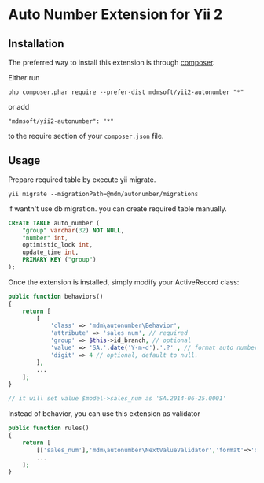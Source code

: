 Auto Number Extension for Yii 2
========================

Installation
------------

The preferred way to install this extension is through [composer](http://getcomposer.org/download/).

Either run

```
php composer.phar require --prefer-dist mdmsoft/yii2-autonumber "*"
```

or add

```
"mdmsoft/yii2-autonumber": "*"
```

to the require section of your `composer.json` file.


Usage
-----

Prepare required table by execute yii migrate.
```
yii migrate --migrationPath=@mdm/autonumber/migrations
```
if wantn't use db migration. you can create required table manually.
```sql
CREATE TABLE auto_number (
    "group" varchar(32) NOT NULL,
    "number" int,
    optimistic_lock int,
    update_time int,
    PRIMARY KEY ("group")
);
```
Once the extension is installed, simply modify your ActiveRecord class:

```php
public function behaviors()
{
	return [
		[
			'class' => 'mdm\autonumber\Behavior',
			'attribute' => 'sales_num', // required
			'group' => $this->id_branch, // optional
			'value' => 'SA.'.date('Y-m-d').'.?' , // format auto number. '?' will be replaced with generated number
			'digit' => 4 // optional, default to null. 
		],
		...
	];
}

// it will set value $model->sales_num as 'SA.2014-06-25.0001'
```
Instead of behavior, you can use this extension as validator
```php
public function rules()
{
    return [
        [['sales_num'],'mdm\autonumber\NextValueValidator','format'=>'SA.'.date('Y-m-d').'.?'],
        ...
    ];
}
```